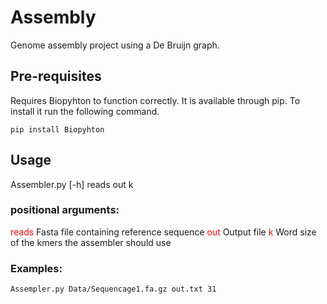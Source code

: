 # Assembly
Genome assembly project using a De Bruijn graph.

## Pre-requisites
Requires Biopyhton to function correctly. It is available through pip. To install it run the following command.

`pip install Biopyhton`


## Usage 
Assembler.py [-h] reads out k

### positional arguments:
<font color="red">reads</font> Fasta file containing reference sequence
<font color="red">out</font> Output file
<font color="red">k</font> Word size of the kmers the assembler should use

### Examples:
`Assempler.py Data/Sequencage1.fa.gz out.txt 31`
